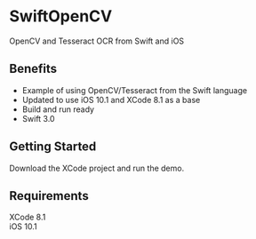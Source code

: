 SwiftOpenCV
==
OpenCV and Tesseract OCR from Swift and iOS

Benefits
-
- Example of using OpenCV/Tesseract from the Swift language
- Updated to use iOS 10.1 and XCode 8.1 as a base
- Build and run ready
- Swift 3.0

Getting Started
-
Download the XCode project and run the demo.  

Requirements
-
XCode 8.1   
iOS 10.1  
